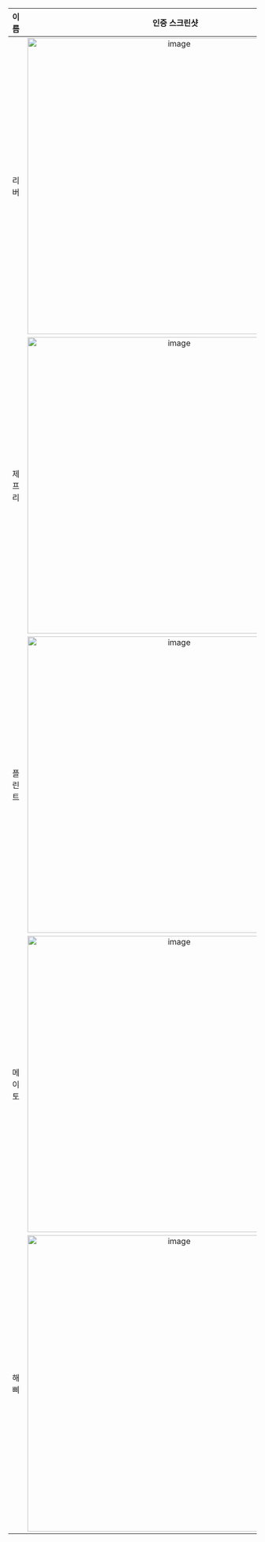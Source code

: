 | **이름** | **인증 스크린샷** |
|:--------:|:-----------------:|
| 리버   | <img width="600" alt="image" src="https://github.com/user-attachments/assets/4cae7859-1492-42f5-a3ec-c2848f4886ba" /> |
| 제프리 | <img width="600" alt="image" src="https://github.com/user-attachments/assets/6f3526a0-4372-4bdb-86ad-f1326d0ec59c" /> |
| 플린트 | <img width="600" alt="image" src="https://github.com/user-attachments/assets/b23eb9a7-ef4c-4144-a8b0-ed4a6e33bb1f" /> |
| 메이토 | <img width="600" alt="image" src="https://github.com/user-attachments/assets/b23eb9a7-ef4c-4144-a8b0-ed4a6e33bb1f" /> |
| 해삐 | <img width="600" alt="image" src="https://github.com/user-attachments/assets/3c3b1d05-d5d9-4791-9df0-085507026249" /> |
